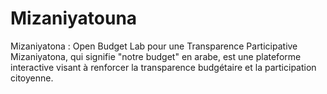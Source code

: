 # Mizaniyatouna
Mizaniyatona : Open Budget Lab pour une Transparence Participative Mizaniyatona, qui signifie "notre budget" en arabe, est une plateforme interactive visant à renforcer la transparence budgétaire et la participation citoyenne.
